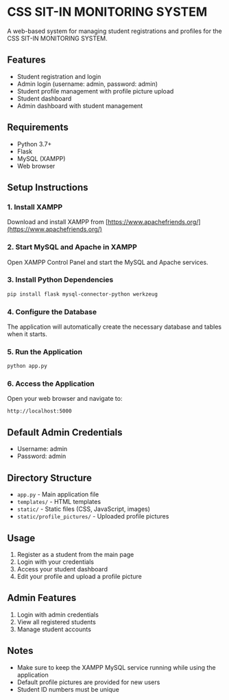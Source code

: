 # CSS SIT-IN MONITORING SYSTEM

A web-based system for managing student registrations and profiles for the CSS SIT-IN MONITORING SYSTEM.

## Features

- Student registration and login
- Admin login (username: admin, password: admin)
- Student profile management with profile picture upload
- Student dashboard
- Admin dashboard with student management

## Requirements

- Python 3.7+
- Flask
- MySQL (XAMPP)
- Web browser

## Setup Instructions

### 1. Install XAMPP

Download and install XAMPP from [https://www.apachefriends.org/](https://www.apachefriends.org/)

### 2. Start MySQL and Apache in XAMPP

Open XAMPP Control Panel and start the MySQL and Apache services.

### 3. Install Python Dependencies

```bash
pip install flask mysql-connector-python werkzeug
```

### 4. Configure the Database

The application will automatically create the necessary database and tables when it starts.

### 5. Run the Application

```bash
python app.py
```

### 6. Access the Application

Open your web browser and navigate to:
```
http://localhost:5000
```

## Default Admin Credentials

- Username: admin
- Password: admin

## Directory Structure

- `app.py` - Main application file
- `templates/` - HTML templates
- `static/` - Static files (CSS, JavaScript, images)
- `static/profile_pictures/` - Uploaded profile pictures

## Usage

1. Register as a student from the main page
2. Login with your credentials
3. Access your student dashboard
4. Edit your profile and upload a profile picture

## Admin Features

1. Login with admin credentials
2. View all registered students
3. Manage student accounts

## Notes

- Make sure to keep the XAMPP MySQL service running while using the application
- Default profile pictures are provided for new users
- Student ID numbers must be unique 